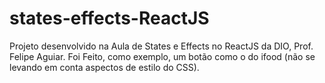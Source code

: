 # states-effects-ReactJS
Projeto desenvolvido na Aula de States e Effects no ReactJS da DIO, Prof. Felipe Aguiar.
Foi Feito, como exemplo, um botão como o do ifood (não se levando em conta aspectos de estilo do CSS). 
